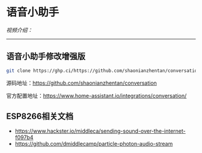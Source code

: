 # 语音小助手

*视频介绍：*

---

## 语音小助手修改增强版

```bash
git clone https://ghp.ci/https://github.com/shaonianzhentan/conversation
```

源码地址：https://github.com/shaonianzhentan/conversation

官方配置地址：https://www.home-assistant.io/integrations/conversation/

## ESP8266相关文档
- https://www.hackster.io/middleca/sending-sound-over-the-internet-f097b4
- https://github.com/dmiddlecamp/particle-photon-audio-stream